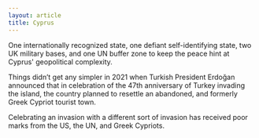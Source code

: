 ```yaml
---
layout: article
title: Cyprus
---
```


One internationally recognized state, one defiant self-identifying state, two UK military bases, and one UN buffer zone to keep the peace hint at Cyprus' geopolitical complexity.

Things didn’t get any simpler in 2021 when Turkish President Erdoğan announced that in celebration of the 47th anniversary of Turkey invading the island, the country planned to resettle an abandoned, and formerly Greek Cypriot tourist town.

Celebrating an invasion with a different sort of invasion has received poor marks from the US, the UN, and Greek Cypriots.
